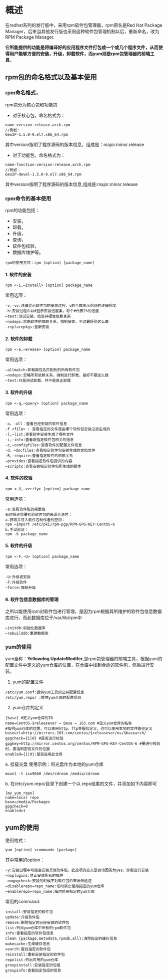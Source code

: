 # 概述

在redhat系列的发行版中，采用rpm软件包管理器，rpm原名是Red Hat Package Manager，后来当其他发行版也采用这种软件包管理机制以后，重新命名，改为RPM Package Manager.

**它所能提供的功能是将编译好的应用程序文件打包成一个或几个程序文件，从而使得用户能够方便的安装，升级，卸载软件，而yum则是rpm包管理器的前端工具**。

## rpm包的命名格式以及基本使用
### rpm命名格式，
rpm包分为核心包和功能包

- 对于核心包，命名格式为：

```
name-version-release.arch.rpm
//例如:
GeoIP-1.5.0-9.el7.x86_64.rpm
```
其中version指明了程序源码的版本信息，组成是：major.minor.release



- 对于功能包，命名格式为：

```
name-function-version-release.arch.rpm
//例如：
GeoIP-devel-1.5.0-9.el7.x86_64.rpm
```
其中version指明了程序源码的版本信息,组成是:major.minor.release



### rpm命令的基本使用
rpm的功能包括：
- 安装，
- 卸载，
- 升级，
- 查询，
- 软件包校验，
- 数据库维护等。


```
rpm的使用方式：rpm [option] [package_name]
```


#### 1. 软件的安装

```
rpm <-i,–install> [option] package_name
```

常用选项：

```
-v,-vv:详细显示软件包的安装过程，v的个数表示信息的详细程度
-h:安装过程中以#显示安装进度条，每个#代表2%的进度
–test:测试安装，检查并报告依赖关系
–nodeps:忽略软件的依赖关系，强制安装，不过最好别这么做
–replacepkgs:重新安装
```

#### 2. 软件的卸载

```
rpm <-e,–erease> [option] package_name
```

常用选项：

```
–allmatch:卸载跟包名匹配到的所有软件包
–nodeps:忽略所有依赖关系，强制进行卸载，最好不要这么做
–test:只是测试卸载，并不是真正卸载
```

#### 3. 软件的升级

```
rpm <-q,–query> [option] package_name
```

常用选项：

```
-a，-all：查看已经安装的软件信息
-f <file> : 查看指定的文件是由哪个软件包安装之后生成的
-l,–list:查看软件安装生成了哪些文件
-i,–info:查看跟指定软件包相关的信息
-c,–configfiles:查看软件的配置文件信息
-d，–docfiles:查看指定软件包安装生成的文档文件
-R,–require:查看指定软件的依赖关系
–provides:查看指定软件包提供的内容
–scripts:查看安装指定软件包所生成的脚本
```

#### 4. 软件的校验

```
rpm <-V,–verify> [option] package_name
```

常用选项：

```
-a:查看软件包的完整性
有时候还需要检验软件包的来源合法性：
a.获取并导入软件包制作者的密钥：
rpm –import /etc/pki/rpm-pgp/RPM-GPG-KEY-CentOS-6
b.手动验证：
rpm -k package_name
```

#### 5. 软件的升级

```
rpm <-F,-U> [option] package_name
```

常用选项：

```
-U:升级或安装
-F:升级软件
–force:强制升级
```

#### 6. 软件包信息数据库的管理
之所以能使用rpm对软件包进行管理，是因为rpm根据其所维护的软件包信息数据库进行，而此数据库位于/var/lib/rpm中


```
–initdb:初始化数据库
–rebuilddb:重建数据库
```

### yum的使用

yum全称：**Yellowdog UpdateModifer**,是rpm包管理器的前端工具，根据yum的配置文件中定义的yum仓库的位置，在仓库中找到合适的软件包，然后进行安装。


1. yum的配置文件


```
/etc/yum.conf:提供yum工具的公共配置信息
/etc/yum.repo/ :提供yum仓库的配置信息
```

2. yum仓库的定义


```
[base] #定义yum仓库的ID
name=CentOS-$releasever – Base – 163.com #定义yum仓库的名称
#指明yum仓库的位置，可以使用http，ftp等服务定义，也可以使用本地的文件路径定义
baseurl=http://mirrors.163.com/centos/$releasever/os/$basearch/
gpgcheck={1|0} #是否进行校验
gpgkey=http://mirror.centos.org/centos/RPM-GPG-KEY-CentOS-6 #要进行校验时，要指明密钥文件的位置
enabled={1|0}:是否启用此仓库
```

a. 挂载光盘 使用示例：将光盘作为本地的yum仓库
    

```
mount -t iso9660 /dev/cdroom /media/cdroom
```


b. 在/etc/yum.repo/目录下创建一个以.repo结尾的文件，并添加如下内容即可

```
[my_yum_repo]
name=local repo
base=/media/Packages
gpgcheck=0
enabled=1
```

## yum的使用
使用格式：

```
yum [option] <command> [package]
```

其中常用的option：

```
-y:安装过程中可能会安装其他软件包，此选项的意义是自动回答为yes，即都进行安装
–noplugins:禁止安装所有的插件
–nogpgcheck:安装的时候不对软件包的来源做验证
–disablerepo=repo_name:临时禁止使用指定的yum仓库
–enablerepo=repo_name:临时启用指定的yum仓库
```

常用的command:

```
install:安装指定的软件包
update:升级软件包
remove:删除指定的已经安装的软件包
list:列出yum仓库中所有的rpm软件包
info:查看指定的软件包信息
clean {package,metadata,rpmdb,all}:清除指定的缓存信息
makecache:生成缓存信息
search:查找指定的软件包
reinstall:重新安装指定的软件包
repolist:列出可用的yum仓库
groupinstall:安装指定的包组
groupinfo:查看指定包组的信息
```


